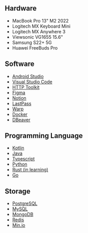 ## Hardware
- MacBook Pro 13" M2 2022
- Logitech MX Keyboard Mini
- Logitech MX Anywhere 3
- Viewsonic VG1655 15.6"
- Samsung S22+ 5G
- Huawei FreeBuds Pro

## Software
- [Android Studio](https://developer.android.com/studio)
- [Visual Studio Code](https://code.visualstudio.com/)
- [HTTP Toolkit](https://httptoolkit.com/)
- [Figma](https://www.figma.com/)
- [Notion](https://www.notion.so/)
- [LastPass](https://www.lastpass.com/)
- [Warp](https://warp.dev/)
- [Docker](https://www.docker.com/)
- [DBeaver](https://dbeaver.io/)

## Programming Language
- [Kotlin](https://kotlinlang.org/)
- [Java](https://www.java.com/)
- [Typescript](https://www.typescriptlang.org/)
- [Python](https://www.python.org/)
- [Rust (in learning)](https://www.rust-lang.org/)
- [Go](https://go.dev/)

## Storage
- [PostgreSQL](https://www.postgresql.org/)
- [MySQL](https://www.mysql.com/)
- [MongoDB](https://www.mongodb.com/)
- [Redis](https://redis.io/)
- [Min.io](https://min.io/)